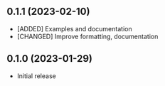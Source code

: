 ## 0.1.1 (2023-02-10)

- [ADDED] Examples and documentation
- [CHANGED] Improve formatting, documentation

## 0.1.0 (2023-01-29)

- Initial release
